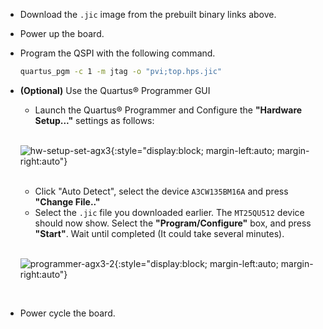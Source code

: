 
* Download the `.jic` image from the prebuilt binary links above.
* Power up the board.
* Program the QSPI with the following command.

    ```bash
    quartus_pgm -c 1 -m jtag -o "pvi;top.hps.jic" 
    ```

* **(Optional)** Use the Quartus® Programmer GUI

  * Launch the Quartus® Programmer and Configure the **"Hardware Setup..."**
    settings as follows:
  <br>

  ![hw-setup-set-agx3](./common/images/hw-setup-set-agx3.png){:style="display:block; margin-left:auto; margin-right:auto"}

  <br>

  * Click "Auto Detect", select the device `A3CW135BM16A` and press
    **"Change File.."**
  * Select the `.jic` file you downloaded earlier. The `MT25QU512` device
    should now show. Select the **"Program/Configure"** box, and press **"Start"**.
    Wait until completed (It could take several minutes).
  <br>

  ![programmer-agx3-2](./common/images/programmer-agx3-2.png){:style="display:block; margin-left:auto; margin-right:auto"}

  <br>

* Power cycle the board.
<br>
